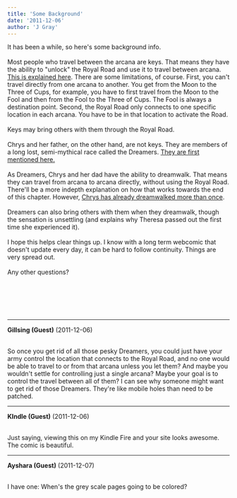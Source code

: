 ```yaml
---
title: 'Some Background'
date: '2011-12-06'
author: 'J Gray'
---
```


It has been a while, so here's some background info.<br><br>Most people who travel between the arcana are keys. That means they have the ability to "unlock" the Royal Road and use it to travel between arcana. <a name="" target="_blank" classname="" class="" href="http://mysteriesofthearcana.com/index.php?action=comics&amp;cid=52">This is explained here</a>. There are some limitations, of course. First, you can't travel directly from one arcana to another. You get from the Moon to the Three of Cups, for example, you have to first travel from the Moon to the Fool and then from the Fool to the Three of Cups. The Fool is always a destination point. Second, the Royal Road only connects to one specific location in each arcana. You have to be in that location to activate the Road.<br><br>Keys may bring others with them through the Royal Road.<br><br>Chrys and her father, on the other hand, are not keys. They are members of a long lost, semi-mythical race called the Dreamers. <a name="" target="_blank" classname="" class="" href="http://mysteriesofthearcana.com/index.php?action=comics&amp;cid=186">They are first mentioned here.</a><br><br>As Dreamers, Chrys and her dad have the ability to dreamwalk. That means they can travel from arcana to arcana directly, without using the Royal Road. There'll be a more indepth explanation on how that works towards the end of this chapter. However, <a name="" target="_blank" classname="" class="" href="http://mysteriesofthearcana.com/index.php?action=comics&amp;cid=10">Chrys has already dreamwalked more than once</a>. <br><br>Dreamers can also bring others with them when they dreamwalk, though the sensation is unsettling (and explains why Theresa passed out the first time she experienced it).<br><br>I hope this helps clear things up. I know with a long term webcomic that doesn't update every day, it can be hard to follow continuity. Things are very spread out.<br><br>Any other questions?<br><br><br><br><br><br>

---
**Gillsing (Guest)** (2011-12-06)

<br> So once you get rid of all those pesky Dreamers, you could just have your army control the location that connects to the Royal Road, and no one would be able to travel to or from that arcana unless you let them? And maybe you wouldn't settle for controlling just a single arcana? Maybe your goal is to control the travel between all of them? I can see why someone might want to get rid of those Dreamers. They're like mobile holes than need to be patched.

---
**KIndle (Guest)** (2011-12-06)

<br> Just saying, viewing this on my Kindle Fire and your site looks awesome. The comic is beautiful.

---
**Ayshara (Guest)** (2011-12-07)

<br> I have one: When's the grey scale pages going to be colored?

